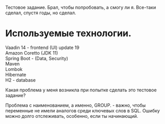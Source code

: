 Тестовое задание.
Брал, чтобы попробовать, а смогу ли я. Все-таки сделал, спустя годы, но сделал. 

<h1>Используемые технологии.</h1> 
Vaadin 14 - frontend (UI) update 19 <br>
Amazon Coretto (JDK 11) <br>
Spring Boot - (Data, Security) <br>
Maven <br>
Lombok <br>
Hibernate <br>
H2 - database <br>

Какая проблема у меня возникла при попытке сделать это тестовое задание?

Проблема с наименованием, а именно, GROUP. - важно, чтобы переменные не имели аналогов среди ключевых слов в SQL.
Ошибку можно долго отслеживать, особенно, если ты начинающий. 
